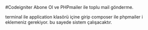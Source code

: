 #Codeigniter Abone Ol ve PHPmailer ile toplu mail gönderme.

terminal ile application klasörü içine girip composer ile phpmailer i eklemeniz gerekiyor. bu sayede sistem çalışacaktır.
